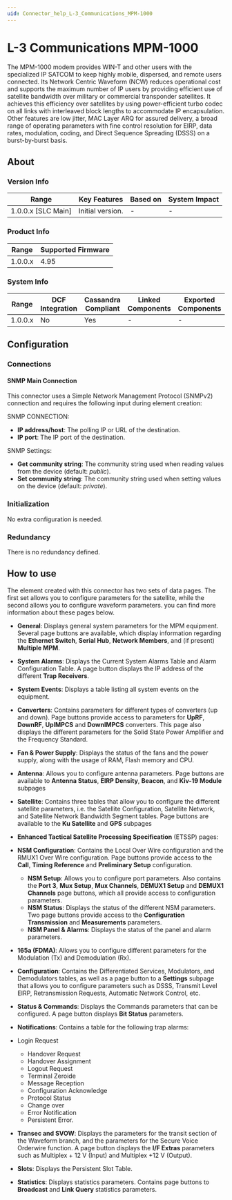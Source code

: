 ```yaml
---
uid: Connector_help_L-3_Communications_MPM-1000
---
```


# L-3 Communications MPM-1000

The MPM-1000 modem provides WIN-T and other users with the specialized IP SATCOM to keep highly mobile, dispersed, and remote users connected. Its Network Centric Waveform (NCW) reduces operational cost and supports the maximum number of IP users by providing efficient use of satellite bandwidth over military or commercial transponder satellites. It achieves this efficiency over satellites by using power-efficient turbo codec on all links with interleaved block lengths to accommodate IP encapsulation. Other features are low jitter, MAC Layer ARQ for assured delivery, a broad range of operating parameters with fine control resolution for EIRP, data rates, modulation, coding, and Direct Sequence Spreading (DSSS) on a burst-by-burst basis.

## About

### Version Info

| Range                | Key Features     | Based on     | System Impact     |
|----------------------|------------------|--------------|-------------------|
| 1.0.0.x \[SLC Main\] | Initial version. | \-           | \-                |

### Product Info

| Range     | Supported Firmware     |
|-----------|------------------------|
| 1.0.0.x   | 4.95                   |

### System Info

| Range     | DCF Integration     | Cassandra Compliant     | Linked Components     | Exported Components     |
|-----------|---------------------|-------------------------|-----------------------|-------------------------|
| 1.0.0.x   | No                  | Yes                     | \-                    | \-                      |

## Configuration

### Connections

#### SNMP Main Connection

This connector uses a Simple Network Management Protocol (SNMPv2) connection and requires the following input during element creation:

SNMP CONNECTION:

- **IP address/host**: The polling IP or URL of the destination.
- **IP port**: The IP port of the destination.

SNMP Settings:

- **Get community string**: The community string used when reading values from the device (default: *public*).
- **Set community string**: The community string used when setting values on the device (default: *private*).

### Initialization

No extra configuration is needed.

### Redundancy

There is no redundancy defined.

## How to use

The element created with this connector has two sets of data pages. The first set allows you to configure parameters for the satellite, while the second allows you to configure waveform parameters. you can find more information about these pages below.

- **General**: Displays general system parameters for the MPM equipment. Several page buttons are available, which display information regarding the **Ethernet Switch**, **Serial Hub**, **Network Members**, and (if present) **Multiple MPM**.

- **System Alarms**: Displays the Current System Alarms Table and Alarm Configuration Table. A page button displays the IP address of the different **Trap Receivers**.

- **System Events**: Displays a table listing all system events on the equipment.

- **Converters**: Contains parameters for different types of converters (up and down). Page buttons provide access to parameters for **UpRF**, **DownRF**, **UpIMPCS** and **DownIMPCS** converters. This page also displays the different parameters for the Solid State Power Amplifier and the Frequency Standard.

- **Fan & Power Supply**: Displays the status of the fans and the power supply, along with the usage of RAM, Flash memory and CPU.

- **Antenna**: Allows you to configure antenna parameters. Page buttons are available to **Antenna Status**, **EIRP Density**, **Beacon**, and **Kiv-19 Module** subpages

- **Satellite**: Contains three tables that allow you to configure the different satellite parameters, i.e. the Satellite Configuration, Satellite Network, and Satellite Network Bandwidth Segment tables. Page buttons are available to the **Ku Satellite** and **GPS** subpages

- **Enhanced Tactical Satellite Processing Specification** (ETSSP) pages:

- **NSM Configuration**: Contains the Local Over Wire configuration and the RMUX1 Over Wire configuration. Page buttons provide access to the **Call**, **Timing Reference** and **Preliminary Setup** configuration.
  - **NSM Setup**: Allows you to configure port parameters. Also contains the **Port 3**, **Mux Setup**, **Mux Channels**, **DEMUX1 Setup** and **DEMUX1** **Channels** page buttons, which all provide access to configuration parameters.
  - **NSM Status**: Displays the status of the different NSM parameters. Two page buttons provide access to the **Configuration Transmission** and **Measurements** parameters.
  - **NSM Panel & Alarms**: Displays the status of the panel and alarm parameters.

- **165a (FDMA)**: Allows you to configure different parameters for the Modulation (Tx) and Demodulation (Rx).

- **Configuration**: Contains the Differentiated Services, Modulators, and Demodulators tables, as well as a page button to a **Settings** subpage that allows you to configure parameters such as DSSS, Transmit Level EIRP, Retransmission Requests, Automatic Network Control, etc.

- **Status & Commands**: Displays the Commands parameters that can be configured. A page button displays **Bit Status** parameters.

- **Notifications**: Contains a table for the following trap alarms:

- Login Request
  - Handover Request
  - Handover Assignment
  - Logout Request
  - Terminal Zeroide
  - Message Reception
  - Configuration Acknowledge
  - Protocol Status
  - Change over
  - Error Notification
  - Persistent Error.

- **Transec and SVOW**: Displays the parameters for the transit section of the Waveform branch, and the parameters for the Secure Voice Orderwire function. A page button displays the **I/F Extras** parameters such as Multiplex + 12 V (Input) and Multiplex +12 V (Output).

- **Slots**: Displays the Persistent Slot Table.

- **Statistics**: Displays statistics parameters. Contains page buttons to **Broadcast** and **Link Query** statistics parameters.
